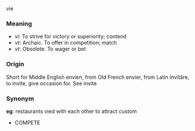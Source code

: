 vie
### Meaning
+ _vi_: To strive for victory or superiority; contend
+ _vt_: Archaic. To offer in competition; match
+ _vt_: Obsolete. To wager or bet

### Origin

Short for Middle English envien, from Old French envier, from Latin invītāre, to invite, give occasion for. See invite

### Synonym

__eg__: restaurants vied with each other to attract custom

+ COMPETE


